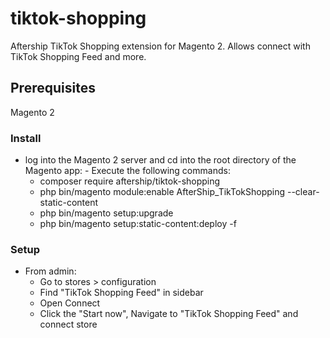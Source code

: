 # tiktok-shopping

Aftership TikTok Shopping extension for Magento 2. Allows connect with TikTok Shopping Feed and more.

## Prerequisites

Magento 2

### Install

  -  log into the Magento 2 server and cd into the root directory of the Magento app:
    -  Execute the following commands:
      - composer require aftership/tiktok-shopping
      - php bin/magento module:enable AfterShip_TikTokShopping --clear-static-content
      - php bin/magento setup:upgrade
      - php bin/magento setup:static-content:deploy -f

### Setup
  - From admin:
    - Go to stores > configuration
    - Find "TikTok Shopping Feed" in sidebar
    - Open Connect
    - Click the "Start now", Navigate to "TikTok Shopping Feed" and connect store